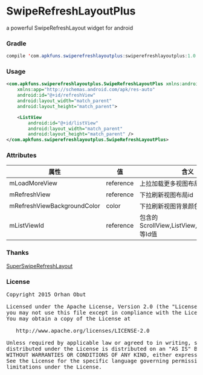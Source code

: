 # SwipeRefreshLayoutPlus
a powerful SwipeRefreshLayout widget for android

### Gradle
```java
compile 'com.apkfuns.swiperefreshlayoutplus:swiperefreshlayoutplus:1.0'
```
### Usage
```xml
<com.apkfuns.swiperefreshlayoutplus.SwipeRefreshLayoutPlus xmlns:android="http://schemas.android.com/apk/res/android"
    xmlns:app="http://schemas.android.com/apk/res-auto"
    android:id="@+id/refreshView"
    android:layout_width="match_parent"
    android:layout_height="match_parent">

    <ListView
        android:id="@+id/listView"
        android:layout_width="match_parent"
        android:layout_height="match_parent" />
</com.apkfuns.swiperefreshlayoutplus.SwipeRefreshLayoutPlus>
```
### Attributes
属性 | 值 |含义
------- | -------| -------
mLoadMoreView | reference | 上拉加载更多视图布局id
mRefreshView | reference | 下拉刷新视图布局id
mRefreshViewBackgroundColor | color |下拉刷新视图背景颜色
mListViewId | reference | 包含的ScrollView,ListView,RecyclerView等Id值

### Thanks
[SuperSwipeRefreshLayout](https://github.com/nuptboyzhb/SuperSwipeRefreshLayout)

### License
<pre>
Copyright 2015 Orhan Obut

Licensed under the Apache License, Version 2.0 (the "License");
you may not use this file except in compliance with the License.
You may obtain a copy of the License at

   http://www.apache.org/licenses/LICENSE-2.0

Unless required by applicable law or agreed to in writing, software
distributed under the License is distributed on an "AS IS" BASIS,
WITHOUT WARRANTIES OR CONDITIONS OF ANY KIND, either express or implied.
See the License for the specific language governing permissions and
limitations under the License.
</pre>

